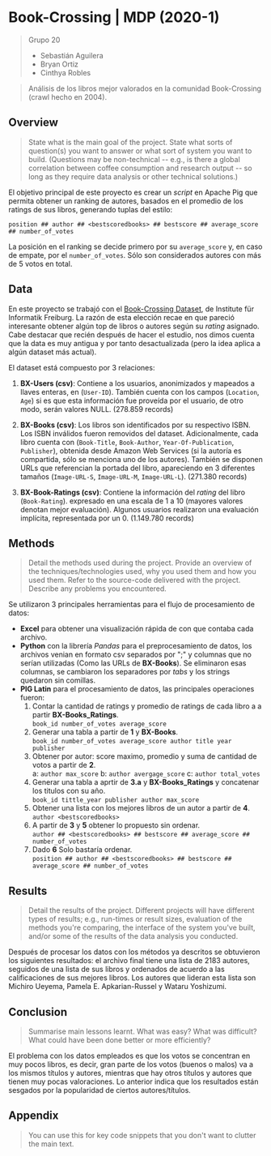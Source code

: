 # Book-Crossing | MDP (2020-1)
> Grupo 20
> - Sebastián Aguilera
> - Bryan Ortiz
> - Cinthya Robles

> Análisis de los libros mejor valorados en la comunidad Book-Crossing (crawl hecho en 2004).

## Overview
> State what is the main goal of the project. State what sorts of question(s) you want to answer or what sort of system you want to build. (Questions may be non-technical -- e.g., is there a global correlation between coffee consumption and research output -- so long as they require data analysis or other technical solutions.)

El objetivo principal de este proyecto es crear un *script* en Apache Pig que permita obtener un ranking de autores, basados en el promedio de los ratings de sus libros, generando tuplas del estilo:

`position ## author ## <bestscoredbooks> ## bestscore ## average_score ## number_of_votes`

La posición en el ranking se decide primero por su `average_score` y, en caso de empate, por el `number_of_votes`. Sólo son considerados autores con más de 5 votos en total.

## Data
En este proyecto se trabajó con el [Book-Crossing Dataset](http://www2.informatik.uni-freiburg.de/~cziegler/BX/), de Institute für Informatik Freiburg. La razón de esta elección recae en que pareció interesante obtener algún top de libros o autores según su *rating* asignado. Cabe destacar que recién después de hacer el estudio, nos dimos cuenta que la data es muy antigua y por tanto desactualizada (pero la idea aplica a algún dataset más actual).

El dataset está compuesto por 3 relaciones:

1. **BX-Users (csv)**: Contiene a los usuarios, anonimizados y mapeados a llaves enteras, en (`User-ID`). También cuenta con los campos (`Location`, `Age`) si es que esta información fue proveída por el usuario, de otro modo, serán valores NULL. (278.859 records)

2. **BX-Books (csv)**: Los libros son identificados por su respectivo ISBN. Los ISBN inválidos fueron removidos del dataset. Adicionalmente, cada libro cuenta con (`Book-Title`, `Book-Author`, `Year-Of-Publication`, `Publisher`), obtenida desde Amazon Web Services (si la autoría es compartida, sólo se menciona uno de los autores). También se disponen URLs que referencian la portada del libro, apareciendo en 3 diferentes tamaños (`Image-URL-S`, `Image-URL-M`, `Image-URL-L`). (271.380 records)

3. **BX-Book-Ratings (csv)**: Contiene la información del *rating* del libro (`Book-Rating`). expresado en una escala de 1 a 10 (mayores valores denotan mejor evaluación). Algunos usuarios realizaron una evaluación implícita, representada por un 0. (1.149.780 records)

## Methods
> Detail the methods used during the project. Provide an overview of the techniques/technologies used, why you used them and how you used them. Refer to the source-code delivered with the project. Describe any problems you encountered.

Se utilizaron 3 principales herramientas para el flujo de procesamiento de datos:
- **Excel** para obtener una visualización rápida de con que contaba cada archivo.
- **Python** con la librería *Pandas* para el preprocesamiento de datos, los archivos venian en formato csv separados por ";" y columnas que no serían utilizadas (Como las URLs de **BX-Books**). Se eliminaron esas columnas, se cambiaron los separadores por *tabs* y los strings quedaron sin comillas.
- **PIG Latin** para el procesamiento de datos,  las principales operaciones fueron:
  1. Contar la cantidad de ratings y promedio de ratings de cada libro a a partir **BX-Books_Ratings**.  
    `book_id number_of_votes average_score`
  2. Generar una tabla a partir de **1** y **BX-Books**.  
    `book_id number_of_votes average_score author title year publisher`
  3. Obtener por autor: score maximo, promedio y suma de cantidad de votos a partir de **2**.  
    a: `author max_score` b: `author avergage_score` c: `author total_votes`
  4. Generar una tabla a aprtir de **3.a** y **BX-Books_Ratings** y concatenar los titulos con su año.  
    `book_id tittle_year publisher author max_score`
  5. Obtener una lista con los mejores libros de un autor a partir de **4**.  
    `author <bestscoredbooks>`
  6. A partir de **3** y **5** obtener lo propuesto sin ordenar.  
    `author ## <bestscoredbooks> ## bestscore ## average_score ## number_of_votes`
  7. Dado **6** Solo bastaría ordenar.  
    `position ## author ## <bestscoredbooks> ## bestscore ## average_score ## number_of_votes`
  

## Results
> Detail the results of the project. Different projects will have different types of results; e.g., run-times or result sizes, evaluation of the methods you're comparing, the interface of the system you've built, and/or some of the results of the data analysis you conducted.

Después de procesar los datos con los métodos ya descritos se obtuvieron los siguientes resultados: el archivo final tiene una lista de 2183 autores, seguidos de una lista de sus libros y ordenados de acuerdo a las calificaciones de sus mejores libros. Los autores que lideran esta lista son Michiro Ueyema, Pamela E. Apkarian-Russel y Wataru Yoshizumi.

## Conclusion
> Summarise main lessons learnt. What was easy? What was difficult? What could have been done better or more efficiently?

El problema con los datos empleados es que los votos se concentran en muy pocos libros, es decir, gran parte de los votos (buenos o malos) va a los mismos títulos y autores, mientras que hay otros títulos y autores que tienen muy pocas valoraciones. Lo anterior indica que los resultados están sesgados por la popularidad de ciertos autores/títulos.


## Appendix
> You can use this for key code snippets that you don't want to clutter the main text.
